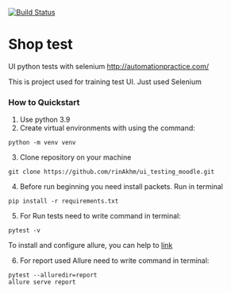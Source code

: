 [![Build Status](https://app.travis-ci.com/rinAkhm/ui_testing_moodle.svg?branch=develop)](https://app.travis-ci.com/rinAkhm/ui_testing_moodle)
# Shop test
UI python tests with selenium http://automationpractice.com/

This is project used for training test UI. Just used Selenium

### How to Quickstart
1. Use python 3.9
2. Create virtual environments with using the command:
```
python -m venv venv
```
3. Clone repository on your machine
```
git clone https://github.com/rinAkhm/ui_testing_moodle.git
```
4. Before run beginning you need install packets. Run in terminal
```
pip install -r requirements.txt
```
5. For Run tests need to write command in terminal:
```
pytest -v
```
To install and configure allure, you can help to [link](https://www.youtube.com/watch?v=6qASwPL86MM)

6. For report used Allure need to write command in terminal:
```
pytest --alluredir=report
allure serve report
```
